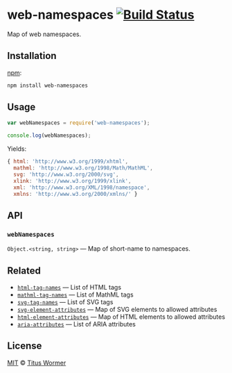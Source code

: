 # web-namespaces [![Build Status][build-badge]][build-page]

Map of web namespaces.

## Installation

[npm][]:

```bash
npm install web-namespaces
```

## Usage

```javascript
var webNamespaces = require('web-namespaces');

console.log(webNamespaces);
```

Yields:

```js
{ html: 'http://www.w3.org/1999/xhtml',
  mathml: 'http://www.w3.org/1998/Math/MathML',
  svg: 'http://www.w3.org/2000/svg',
  xlink: 'http://www.w3.org/1999/xlink',
  xml: 'http://www.w3.org/XML/1998/namespace',
  xmlns: 'http://www.w3.org/2000/xmlns/' }
```

## API

### `webNamespaces`

`Object.<string, string>` — Map of short-name to namespaces.

## Related

*   [`html-tag-names`](https://github.com/wooorm/html-tag-names)
    — List of HTML tags
*   [`mathml-tag-names`](https://github.com/wooorm/mathml-tag-names)
    — List of MathML tags
*   [`svg-tag-names`](https://github.com/wooorm/svg-tag-names)
    — List of SVG tags
*   [`svg-element-attributes`](https://github.com/wooorm/svg-element-attributes)
    — Map of SVG elements to allowed attributes
*   [`html-element-attributes`](https://github.com/wooorm/html-element-attributes)
    — Map of HTML elements to allowed attributes
*   [`aria-attributes`](https://github.com/wooorm/aria-attributes)
    — List of ARIA attributes

## License

[MIT][license] © [Titus Wormer][author]

<!-- Definition -->

[build-badge]: https://img.shields.io/travis/wooorm/web-namespaces.svg

[build-page]: https://travis-ci.org/wooorm/web-namespaces

[npm]: https://docs.npmjs.com/cli/install

[license]: LICENSE

[author]: http://wooorm.com
